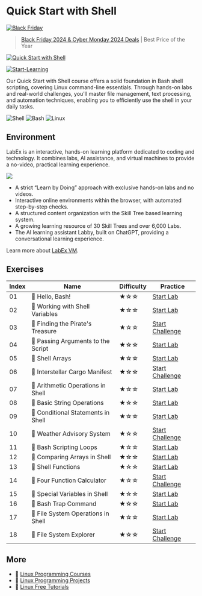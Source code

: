 # Quick Start with Shell

[![Black Friday](https://file.labex.io/images/labex-bf24.png)](https://labex.io/pricing)

> [Black Friday 2024 & Cyber Monday 2024 Deals](https://labex.io/pricing) | Best Price of the Year

[![Quick Start with Shell](https://cover-creator.appbot.io/quick-start-with-shell.png)](https://labex.io/courses/quick-start-with-shell)

[![Start-Learning](https://img.shields.io/badge/Start-Learning-whitesmoke?style=for-the-badge)](https://labex.io/courses/quick-start-with-shell)

Our Quick Start with Shell course offers a solid foundation in Bash shell scripting, covering Linux command-line essentials. Through hands-on labs and real-world challenges, you'll master file management, text processing, and automation techniques, enabling you to efficiently use the shell in your daily tasks.

![Shell](https://img.shields.io/badge/Shell-whitesmoke?style=for-the-badge&logo=shell)
![Bash](https://img.shields.io/badge/Bash-whitesmoke?style=for-the-badge&logo=bash)
![Linux](https://img.shields.io/badge/Linux-whitesmoke?style=for-the-badge&logo=linux)


## Environment

LabEx is an interactive, hands-on learning platform dedicated to coding and technology. It combines labs, AI assistance, and virtual machines to provide a no-video, practical learning experience.

![](https://tutorial-screenshot.getvm.io/images/vm-1725247253.png)

- A strict “Learn by Doing” approach with exclusive hands-on labs and no videos.
- Interactive online environments within the browser, with automated step-by-step checks.
- A structured content organization with the Skill Tree based learning system.
- A growing learning resource of 30 Skill Trees and over 6,000 Labs.
- The AI learning assistant Labby, built on ChatGPT, providing a conversational learning experience.

Learn more about [LabEx VM](https://support.labex.io/using-labex/virtual-machine).

## Exercises

|   Index | Name                              | Difficulty   | Practice                                                                                                        |
|---------|-----------------------------------|--------------|-----------------------------------------------------------------------------------------------------------------|
|      01 | 📖 Hello, Bash!                    | ★☆☆          | <a target='_blank' href='https://labex.io/tutorials/linux-hello-bash-388809'>Start Lab</a>                      |
|      02 | 📖 Working with Shell Variables    | ★☆☆          | <a target='_blank' href='https://labex.io/tutorials/shell-working-with-shell-variables-388810'>Start Lab</a>    |
|      03 | 🎯 Finding the Pirate's Treasure   | ★☆☆          | <a target='_blank' href='https://labex.io/labs/shell-finding-the-pirate-s-treasure-388807'>Start Challenge</a>  |
|      04 | 📖 Passing Arguments to the Script | ★☆☆          | <a target='_blank' href='https://labex.io/tutorials/shell-passing-arguments-to-the-script-388811'>Start Lab</a> |
|      05 | 📖 Shell Arrays                    | ★☆☆          | <a target='_blank' href='https://labex.io/tutorials/shell-shell-arrays-388812'>Start Lab</a>                    |
|      06 | 🎯 Interstellar Cargo Manifest     | ★☆☆          | <a target='_blank' href='https://labex.io/labs/shell-interstellar-cargo-manifest-388869'>Start Challenge</a>    |
|      07 | 📖 Arithmetic Operations in Shell  | ★☆☆          | <a target='_blank' href='https://labex.io/tutorials/shell-arithmetic-operations-in-shell-388813'>Start Lab</a>  |
|      08 | 📖 Basic String Operations         | ★☆☆          | <a target='_blank' href='https://labex.io/tutorials/shell-basic-string-operations-388814'>Start Lab</a>         |
|      09 | 📖 Conditional Statements in Shell | ★☆☆          | <a target='_blank' href='https://labex.io/tutorials/linux-conditional-statements-in-shell-388815'>Start Lab</a> |
|      10 | 🎯 Weather Advisory System         | ★☆☆          | <a target='_blank' href='https://labex.io/labs/shell-weather-advisory-system-388885'>Start Challenge</a>        |
|      11 | 📖 Bash Scripting Loops            | ★☆☆          | <a target='_blank' href='https://labex.io/tutorials/shell-bash-scripting-loops-388816'>Start Lab</a>            |
|      12 | 📖 Comparing Arrays in Shell       | ★☆☆          | <a target='_blank' href='https://labex.io/tutorials/shell-comparing-arrays-in-shell-388817'>Start Lab</a>       |
|      13 | 📖 Shell Functions                 | ★☆☆          | <a target='_blank' href='https://labex.io/tutorials/shell-shell-functions-388818'>Start Lab</a>                 |
|      14 | 🎯 Four Function Calculator        | ★☆☆          | <a target='_blank' href='https://labex.io/labs/shell-four-function-calculator-388893'>Start Challenge</a>       |
|      15 | 📖 Special Variables in Shell      | ★☆☆          | <a target='_blank' href='https://labex.io/tutorials/shell-special-variables-in-shell-388819'>Start Lab</a>      |
|      16 | 📖 Bash Trap Command               | ★☆☆          | <a target='_blank' href='https://labex.io/tutorials/linux-bash-trap-command-388820'>Start Lab</a>               |
|      17 | 📖 File System Operations in Shell | ★☆☆          | <a target='_blank' href='https://labex.io/tutorials/shell-file-system-operations-in-shell-388821'>Start Lab</a> |
|      18 | 🎯 File System Explorer            | ★☆☆          | <a target='_blank' href='https://labex.io/labs/shell-file-system-explorer-388898'>Start Challenge</a>           |

## More

- 🔗 [Linux Programming Courses](https://github.com/labex-labs/awesome-programming-courses)
- 🔗 [Linux Programming Projects](https://github.com/labex-labs/awesome-programming-projects)
- 🔗 [Linux Free Tutorials](https://github.com/labex-labs/linux-free-tutorials)

